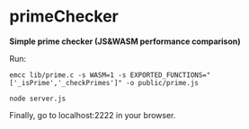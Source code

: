 # primeChecker
**Simple prime checker (JS&amp;WASM performance comparison)**

Run:
```
emcc lib/prime.c -s WASM=1 -s EXPORTED_FUNCTIONS="['_isPrime','_checkPrimes']" -o public/prime.js

node server.js
```

Finally, go to localhost:2222 in your browser.
